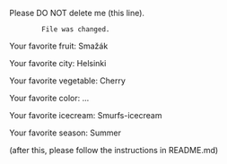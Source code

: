Please DO NOT delete me (this line).



			File was changed.


Your favorite fruit: Smažák

Your favorite city: Helsinki

Your favorite vegetable: Cherry

Your favorite color: ...

Your favorite icecream: Smurfs-icecream

Your favorite season: Summer


(after this, please follow the instructions in README.md)
